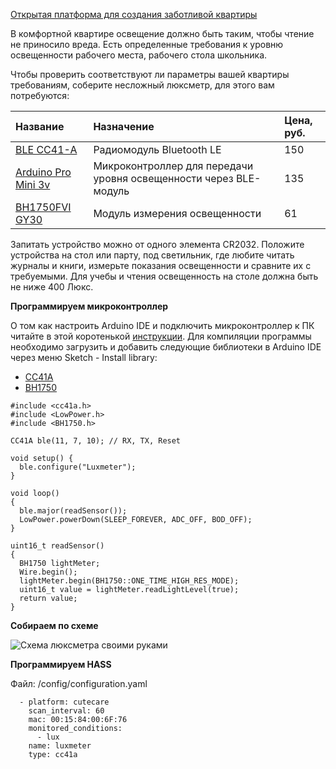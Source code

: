 [Открытая платформа для создания заботливой квартиры](http://cutecare.ru)

В комфортной квартире освещение должно быть таким, чтобы чтение не приносило вреда.
Есть определенные требования к уровню освещенности рабочего места, рабочего стола школьника.

Чтобы проверить соответствуют ли параметры вашей квартиры требованиям, соберите несложный люксметр, для этого вам потребуются:

|Название|Назначение|Цена, руб.|
| :----------- |:----------- |:----------- |
|[BLE CC41-A](https://rover.ebay.com/rover/1/711-53200-19255-0/1?icep_id=114&ipn=icep&toolid=20004&campid=5338218090&mpre=https%3A%2F%2Fwww.ebay.com%2Fitm%2FArduino-Android-IOS-HM-10-BLE-Bluetooth-4-0-CC2540-CC2541-Serial-Wireless-Module%2F311567433651%3FssPageName%3DSTRK%253AMEBIDX%253AIT%26_trksid%3Dp2057872.m2749.l2649)|Радиомодуль Bluetooth LE|150|
|[Arduino Pro Mini 3v](https://rover.ebay.com/rover/1/711-53200-19255-0/1?icep_id=114&ipn=icep&toolid=20004&campid=5338218090&mpre=https%3A%2F%2Fwww.ebay.com%2Fitm%2F2PCS-New-Pro-Mini-atmega328-Board-5V-16M-Arduino-Compatible-Nano%2F191674251828%3FssPageName%3DSTRK%253AMEBIDX%253AIT%26_trksid%3Dp2057872.m2749.l2649)|Микроконтроллер для передачи уровня освещенности через BLE-модуль|135|
|[BH1750FVI GY30](https://rover.ebay.com/rover/1/711-53200-19255-0/1?icep_id=114&ipn=icep&toolid=20004&campid=5338218090&mpre=https%3A%2F%2Fwww.ebay.com%2Fitm%2FBH1750FVI-GY30-GY302-Digital-Light-intensity-Sensor-Module-F-Arduino-3V-5V-Power-%2F332313514027%3Fvar%3D%26hash%3Ditem4d5f6dd02b)|Модуль измерения освещенности|61|

Запитать устройство можно от одного элемента CR2032. 
Положите устройства на стол или парту, под светильник, где любите читать журналы и книги, измерьте показания освещенности и сравните их с требуемыми.
Для учебы и чтения освещенность на столе должна быть не ниже 400 Люкс.

**Программируем микроконтроллер**

О том как настроить Arduino IDE и подключить микроконтроллер к ПК читайте в этой коротенькой [инструкции](http://cutecare.readthedocs.io/ru/master/%D0%9C%D0%B8%D0%BA%D1%80%D0%BE%D0%BA%D0%BE%D0%BD%D1%82%D1%80%D0%BE%D0%BB%D0%BB%D0%B5%D1%80%D1%8B/#arduino-pro-mini).
Для компиляции программы необходимо загрузить и добавить следующие библиотеки в Arduino IDE через меню Sketch - Install library:

* [CC41A](https://github.com/cutecare/cc41a/archive/master.zip)
* [BH1750](https://github.com/claws/BH1750/archive/master.zip)

```
#include <cc41a.h>
#include <LowPower.h>
#include <BH1750.h>

CC41A ble(11, 7, 10); // RX, TX, Reset

void setup() {
  ble.configure("Luxmeter");
}

void loop() 
{
  ble.major(readSensor());
  LowPower.powerDown(SLEEP_FOREVER, ADC_OFF, BOD_OFF);
}

uint16_t readSensor() 
{
  BH1750 lightMeter;
  Wire.begin();
  lightMeter.begin(BH1750::ONE_TIME_HIGH_RES_MODE);
  uint16_t value = lightMeter.readLightLevel(true);
  return value;
}
```

**Собираем по схеме**

![Схема люксметра своими руками](https://github.com/cutecare/cutecare-docs/blob/master/images/Luxmeter_bb.png?raw=true)

**Программируем HASS**

Файл: /config/configuration.yaml

```
  - platform: cutecare
    scan_interval: 60
    mac: 00:15:84:00:6F:76
    monitored_conditions:
      - lux
    name: luxmeter
    type: cc41a
```
